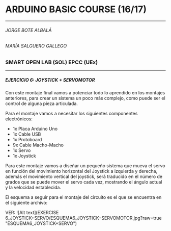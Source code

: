 # ARDUINO BASIC COURSE (16/17)
---
######  JORGE BOTE ALBALÁ
###### MARÍA SALGUERO GALLEGO
### SMART OPEN LAB (SOL) EPCC (UEx)  
---
##### EJERCICIO 6: JOYSTICK + SERVOMOTOR
Con este montaje final vamos a potenciar todo lo aprendido en los montajes anteriores, para crear un sistema un poco más complejo, como puede ser el control de alguna pieza articulada.

Para el montaje vamos a necesitar los siguientes componentes electrónicos:
- 1x Placa Arduino Uno
- 1x Cable USB
- 1x Protoboard
- 9x Cable Macho-Macho
- 1x Servo
- 1x Joystick

Para este montaje vamos a diseñar un pequeño sistema que mueva el servo en función del movimiento horizontal del Joystick a izquierda y derecha, además el movimiento vertical del joystick, será traducido en el número de grados que se puede mover el servo cada vez, mostrando el ángulo actual y la velocidad establecida.

El esquema a seguir para el montaje del circuito es el que se encuentra en el siguiente archivo:

VER: ![Alt text](EXERCISE 6_JOYSTICK+SERVO/ESQUEMA6_JOYSTICK+SERVOMOTOR.jpg?raw=true "ESQUEMA6_JOYSTICK+SERVO") 

